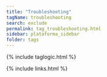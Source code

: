 ```yaml
---
title: "Troubleshooting"
tagName: troubleshooting
search: exclude
permalink: tag_troubleshooting.html
sidebar: plataforma_sidebar
folder: tags
---
```

{% include taglogic.html %}

{% include links.html %}
